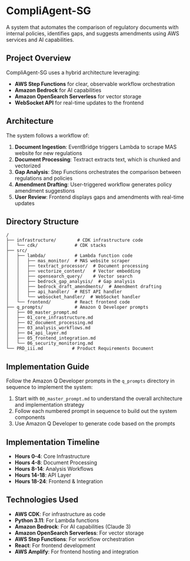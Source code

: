 # CompliAgent-SG

A system that automates the comparison of regulatory documents with internal policies, identifies gaps, and suggests amendments using AWS services and AI capabilities.

## Project Overview

CompliAgent-SG uses a hybrid architecture leveraging:
- **AWS Step Functions** for clear, observable workflow orchestration
- **Amazon Bedrock** for AI capabilities
- **Amazon OpenSearch Serverless** for vector storage
- **WebSocket API** for real-time updates to the frontend

## Architecture

The system follows a workflow of:
1. **Document Ingestion**: EventBridge triggers Lambda to scrape MAS website for new regulations
2. **Document Processing**: Textract extracts text, which is chunked and vectorized
3. **Gap Analysis**: Step Functions orchestrates the comparison between regulations and policies
4. **Amendment Drafting**: User-triggered workflow generates policy amendment suggestions
5. **User Review**: Frontend displays gaps and amendments with real-time updates

## Directory Structure

```
/
├── infrastructure/        # CDK infrastructure code
│   └── cdk/              # CDK stacks
├── src/
│   ├── lambda/           # Lambda function code
│   │   ├── mas_monitor/  # MAS website scraper
│   │   ├── textract_processor/  # Document processing
│   │   ├── vectorize_content/   # Vector embedding
│   │   ├── opensearch_query/    # Vector search
│   │   ├── bedrock_gap_analysis/  # Gap analysis
│   │   ├── bedrock_draft_amendments/  # Amendment drafting
│   │   ├── api_handler/  # REST API handler
│   │   └── websocket_handler/  # WebSocket handler
│   └── frontend/         # React frontend code
├── q_prompts/            # Amazon Q Developer prompts
│   ├── 00_master_prompt.md
│   ├── 01_core_infrastructure.md
│   ├── 02_document_processing.md
│   ├── 03_analysis_workflows.md
│   ├── 04_api_layer.md
│   ├── 05_frontend_integration.md
│   └── 06_security_monitoring.md
└── PRD_iii.md           # Product Requirements Document
```

## Implementation Guide

Follow the Amazon Q Developer prompts in the `q_prompts` directory in sequence to implement the system:

1. Start with `00_master_prompt.md` to understand the overall architecture and implementation strategy
2. Follow each numbered prompt in sequence to build out the system components
3. Use Amazon Q Developer to generate code based on the prompts

## Implementation Timeline

- **Hours 0-4**: Core Infrastructure
- **Hours 4-8**: Document Processing
- **Hours 8-14**: Analysis Workflows
- **Hours 14-18**: API Layer
- **Hours 18-24**: Frontend & Integration

## Technologies Used

- **AWS CDK**: For infrastructure as code
- **Python 3.11**: For Lambda functions
- **Amazon Bedrock**: For AI capabilities (Claude 3)
- **Amazon OpenSearch Serverless**: For vector storage
- **AWS Step Functions**: For workflow orchestration
- **React**: For frontend development
- **AWS Amplify**: For frontend hosting and integration
